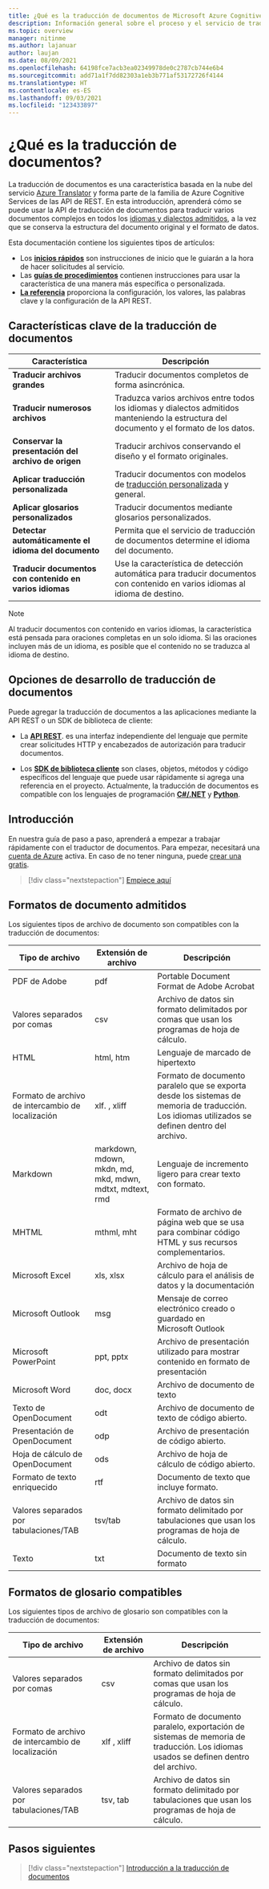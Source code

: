 ```yaml
---
title: ¿Qué es la traducción de documentos de Microsoft Azure Cognitive Services?
description: Información general sobre el proceso y el servicio de traducción de documentos por lotes basados en la nube.
ms.topic: overview
manager: nitinme
ms.author: lajanuar
author: laujan
ms.date: 08/09/2021
ms.openlocfilehash: 64198fce7acb3ea02349978de0c2787cb744e6b4
ms.sourcegitcommit: add71a1f7dd82303a1eb3b771af53172726f4144
ms.translationtype: HT
ms.contentlocale: es-ES
ms.lasthandoff: 09/03/2021
ms.locfileid: "123433897"
---
```

# <a name="what-is-document-translation"></a>¿Qué es la traducción de documentos?

La traducción de documentos es una característica basada en la nube del servicio [Azure Translator](../translator-overview.md) y forma parte de la familia de Azure Cognitive Services de las API de REST. En esta introducción, aprenderá cómo se puede usar la API de traducción de documentos para traducir varios documentos complejos en todos los [idiomas y dialectos admitidos](../../language-support.md), a la vez que se conserva la estructura del documento original y el formato de datos.

Esta documentación contiene los siguientes tipos de artículos:

* Los [**inicios rápidos**](get-started-with-document-translation.md) son instrucciones de inicio que le guiarán a la hora de hacer solicitudes al servicio.
* Las [**guías de procedimientos**](create-sas-tokens.md) contienen instrucciones para usar la característica de una manera más específica o personalizada.
* [**La referencia**](reference/rest-api-guide.md) proporciona la configuración, los valores, las palabras clave y la configuración de la API REST.

## <a name="document-translation-key-features"></a>Características clave de la traducción de documentos

| Característica | Descripción |
| ---------| -------------|
| **Traducir archivos grandes**| Traducir documentos completos de forma asincrónica.|
|**Traducir numerosos archivos**|Traduzca varios archivos entre todos los idiomas y dialectos admitidos manteniendo la estructura del documento y el formato de los datos.|
|**Conservar la presentación del archivo de origen**| Traducir archivos conservando el diseño y el formato originales.|
|**Aplicar traducción personalizada**| Traducir documentos con modelos de [traducción personalizada](../customization.md#custom-translator) y general.|
|**Aplicar glosarios personalizados**|Traducir documentos mediante glosarios personalizados.|
|**Detectar automáticamente el idioma del documento**|Permita que el servicio de traducción de documentos determine el idioma del documento.|
|**Traducir documentos con contenido en varios idiomas**|Use la característica de detección automática para traducir documentos con contenido en varios idiomas al idioma de destino.|

> [!NOTE]
> Al traducir documentos con contenido en varios idiomas, la característica está pensada para oraciones completas en un solo idioma. Si las oraciones incluyen más de un idioma, es posible que el contenido no se traduzca al idioma de destino.
>

## <a name="document-translation-development-options"></a>Opciones de desarrollo de traducción de documentos

Puede agregar la traducción de documentos a las aplicaciones mediante la API REST o un SDK de biblioteca de cliente:

* La [**API REST**](reference/rest-api-guide.md). es una interfaz independiente del lenguaje que permite crear solicitudes HTTP y encabezados de autorización para traducir documentos.

* Los [**SDK de biblioteca cliente**](client-sdks.md) son clases, objetos, métodos y código específicos del lenguaje que puede usar rápidamente si agrega una referencia en el proyecto. Actualmente, la traducción de documentos es compatible con los lenguajes de programación [**C#/.NET**](/dotnet/api/azure.ai.translation.document) y [**Python**](https://pypi.org/project/azure-ai-translation-document/).

## <a name="get-started"></a>Introducción

En nuestra guía de paso a paso, aprenderá a empezar a trabajar rápidamente con el traductor de documentos. Para empezar, necesitará una [cuenta de Azure](https://azure.microsoft.com/free/cognitive-services/) activa.  En caso de no tener ninguna, puede [crear una gratis](https://azure.microsoft.com/free).

> [!div class="nextstepaction"]
> [Empiece aquí](get-started-with-document-translation.md "Aprenda a usar la traducción de documentos con HTTP REST")

## <a name="supported-document-formats"></a>Formatos de documento admitidos

Los siguientes tipos de archivo de documento son compatibles con la traducción de documentos:

| Tipo de archivo| Extensión de archivo|Descripción|
|---|---|--|
|PDF de Adobe|pdf|Portable Document Format de Adobe Acrobat|
|Valores separados por comas |csv| Archivo de datos sin formato delimitados por comas que usan los programas de hoja de cálculo.|
|HTML|html, htm|Lenguaje de marcado de hipertexto|
|Formato de archivo de intercambio de localización|xlf. , xliff| Formato de documento paralelo que se exporta desde los sistemas de memoria de traducción. Los idiomas utilizados se definen dentro del archivo.|
|Markdown| markdown, mdown, mkdn, md, mkd, mdwn, mdtxt, mdtext, rmd| Lenguaje de incremento ligero para crear texto con formato.|
|MHTML|mthml, mht| Formato de archivo de página web que se usa para combinar código HTML y sus recursos complementarios.|
|Microsoft Excel|xls, xlsx|Archivo de hoja de cálculo para el análisis de datos y la documentación|
|Microsoft Outlook|msg|Mensaje de correo electrónico creado o guardado en Microsoft Outlook|
|Microsoft PowerPoint|ppt, pptx| Archivo de presentación utilizado para mostrar contenido en formato de presentación|
|Microsoft Word|doc, docx| Archivo de documento de texto|
|Texto de OpenDocument|odt|Archivo de documento de texto de código abierto.|
|Presentación de OpenDocument|odp|Archivo de presentación de código abierto.|
|Hoja de cálculo de OpenDocument|ods|Archivo de hoja de cálculo de código abierto.|
|Formato de texto enriquecido|rtf|Documento de texto que incluye formato.|
|Valores separados por tabulaciones/TAB|tsv/tab| Archivo de datos sin formato delimitado por tabulaciones que usan los programas de hoja de cálculo.|
|Texto|txt| Documento de texto sin formato|

## <a name="supported-glossary-formats"></a>Formatos de glosario compatibles

Los siguientes tipos de archivo de glosario son compatibles con la traducción de documentos:

| Tipo de archivo| Extensión de archivo|Descripción|
|---|---|--|
|Valores separados por comas| csv |Archivo de datos sin formato delimitados por comas que usan los programas de hoja de cálculo.|
|Formato de archivo de intercambio de localización| xlf , xliff| Formato de documento paralelo, exportación de sistemas de memoria de traducción. Los idiomas usados se definen dentro del archivo.|
|Valores separados por tabulaciones/TAB|tsv, tab| Archivo de datos sin formato delimitado por tabulaciones que usan los programas de hoja de cálculo.|

## <a name="next-steps"></a>Pasos siguientes

> [!div class="nextstepaction"]
> [Introducción a la traducción de documentos](get-started-with-document-translation.md)

